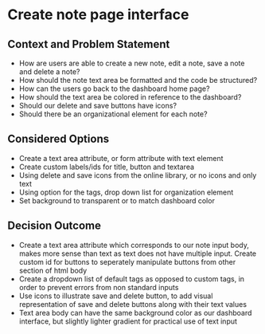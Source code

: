 # Create note page interface

## Context and Problem Statement

- How are users are able to create a new note, edit a note, save a note and delete a note?
- How should the note text area be formatted and the code be structured?
- How can the users go back to the dashboard home page?
- How should the text area be colored in reference to the dashboard?
- Should our delete and save buttons have icons?
- Should there be an organizational element for each note?

## Considered Options

- Create a text area attribute, or form attribute with text element
- Create custom labels/ids for title, button and textarea
- Using delete and save icons from the online library, or no icons and only text
- Using option for the tags, drop down list for organization element
- Set background to transparent or to match dashboard color

## Decision Outcome

- Create a text area attribute which corresponds to our note input body, makes more sense than text as text does not have multiple input. Create custom id for buttons to seperately manipulate buttons from other section of html body
- Create a dropdown list of default tags as opposed to custom tags, in order to prevent errors from non standard inputs
- Use icons to illustrate save and delete button, to add visual representation of save and delete buttons along with their text values
- Text area body can have the same background color as our dashboard interface, but slightly lighter gradient for practical use of text input

